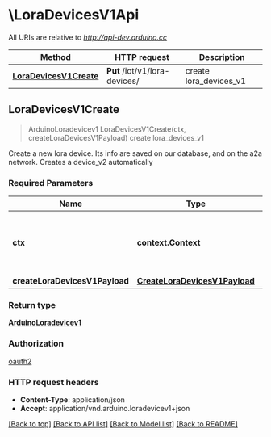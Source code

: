 # \LoraDevicesV1Api

All URIs are relative to *http://api-dev.arduino.cc*

Method | HTTP request | Description
------------- | ------------- | -------------
[**LoraDevicesV1Create**](LoraDevicesV1Api.md#LoraDevicesV1Create) | **Put** /iot/v1/lora-devices/ | create lora_devices_v1



## LoraDevicesV1Create

> ArduinoLoradevicev1 LoraDevicesV1Create(ctx, createLoraDevicesV1Payload)
create lora_devices_v1

Create a new lora device. Its info are saved on our database, and on the a2a network. Creates a device_v2 automatically

### Required Parameters


Name | Type | Description  | Notes
------------- | ------------- | ------------- | -------------
**ctx** | **context.Context** | context for authentication, logging, cancellation, deadlines, tracing, etc.
**createLoraDevicesV1Payload** | [**CreateLoraDevicesV1Payload**](CreateLoraDevicesV1Payload.md)|  | 

### Return type

[**ArduinoLoradevicev1**](ArduinoLoradevicev1.md)

### Authorization

[oauth2](../README.md#oauth2)

### HTTP request headers

- **Content-Type**: application/json
- **Accept**: application/vnd.arduino.loradevicev1+json

[[Back to top]](#) [[Back to API list]](../README.md#documentation-for-api-endpoints)
[[Back to Model list]](../README.md#documentation-for-models)
[[Back to README]](../README.md)

